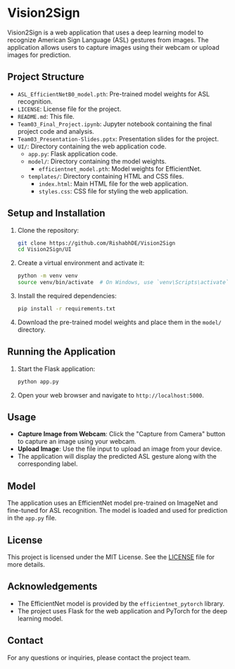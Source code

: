 # Vision2Sign

Vision2Sign is a web application that uses a deep learning model to recognize American Sign Language (ASL) gestures from images. The application allows users to capture images using their webcam or upload images for prediction.

## Project Structure

- `ASL_EfficientNetB0_model.pth`: Pre-trained model weights for ASL recognition.
- `LICENSE`: License file for the project.
- `README.md`: This file.
- `Team03_Final_Project.ipynb`: Jupyter notebook containing the final project code and analysis.
- `Team03_Presentation-Slides.pptx`: Presentation slides for the project.
- `UI/`: Directory containing the web application code.
  - `app.py`: Flask application code.
  - `model/`: Directory containing the model weights.
    - `efficientnet_model.pth`: Model weights for EfficientNet.
  - `templates/`: Directory containing HTML and CSS files.
    - `index.html`: Main HTML file for the web application.
    - `styles.css`: CSS file for styling the web application.

## Setup and Installation

1. Clone the repository:
    ```sh
    git clone https://github.com/RishabhDE/Vision2Sign
    cd Vision2Sign/UI
    ```

2. Create a virtual environment and activate it:
    ```sh
    python -m venv venv
    source venv/bin/activate  # On Windows, use `venv\Scripts\activate`
    ```

3. Install the required dependencies:
    ```sh
    pip install -r requirements.txt
    ```

4. Download the pre-trained model weights and place them in the `model/` directory.

## Running the Application

1. Start the Flask application:
    ```sh
    python app.py
    ```

2. Open your web browser and navigate to `http://localhost:5000`.

## Usage

- **Capture Image from Webcam**: Click the "Capture from Camera" button to capture an image using your webcam.
- **Upload Image**: Use the file input to upload an image from your device.
- The application will display the predicted ASL gesture along with the corresponding label.

## Model

The application uses an EfficientNet model pre-trained on ImageNet and fine-tuned for ASL recognition. The model is loaded and used for prediction in the `app.py` file.

## License

This project is licensed under the MIT License. See the [LICENSE](LICENSE) file for more details.

## Acknowledgements

- The EfficientNet model is provided by the `efficientnet_pytorch` library.
- The project uses Flask for the web application and PyTorch for the deep learning model.

## Contact

For any questions or inquiries, please contact the project team.
